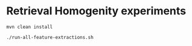# Retrieval Homogenity experiments

```
mvn clean install
```

```
./run-all-feature-extractions.sh
```

